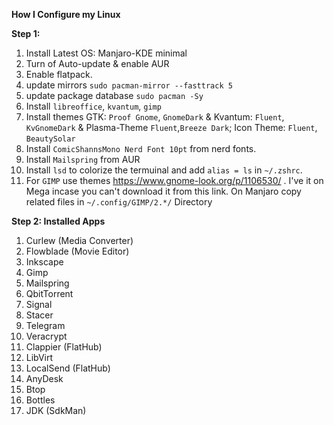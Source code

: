 **How I Configure my Linux**

**Step 1:**
  1. Install Latest OS: Manjaro-KDE minimal
  2. Turn of Auto-update & enable AUR
  3. Enable flatpack.
  4. update mirrors `sudo pacman-mirror --fasttrack 5`
  5. update package database `sudo pacman -Sy`
  6. Install `libreoffice`, `kvantum`, `gimp`
  7. Install themes GTK: `Proof Gnome`, `GnomeDark` & Kvantum: `Fluent`, `KvGnomeDark` & Plasma-Theme `Fluent`,`Breeze Dark`; Icon Theme: `Fluent`, `BeautySolar`
  8. Install `ComicShannsMono Nerd Font 10pt` from nerd fonts.
  9. Install `Mailspring` from AUR
  10. Install `lsd` to colorize the termuinal and add `alias = ls` in `~/.zshrc`.
  11. For `GIMP` use themes https://www.gnome-look.org/p/1106530/ . I've it on Mega incase you can't download it from this link.
      On Manjaro copy related files in `~/.config/GIMP/2.*/` Directory


**Step 2: Installed Apps**
  1. Curlew (Media Converter)
  2. Flowblade (Movie Editor)
  3. Inkscape
  4. Gimp
  5. Mailspring
  6. QbitTorrent
  7. Signal
  8. Stacer
  9. Telegram
  10. Veracrypt
  11. Clappier (FlatHub)
  12. LibVirt
  13. LocalSend (FlatHub)
  14. AnyDesk
  15. Btop
  16. Bottles
  17. JDK (SdkMan)
